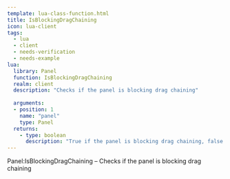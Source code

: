 ```yaml
---
template: lua-class-function.html
title: IsBlockingDragChaining
icon: lua-client
tags:
  - lua
  - client
  - needs-verification
  - needs-example
lua:
  library: Panel
  function: IsBlockingDragChaining
  realm: client
  description: "Checks if the panel is blocking drag chaining"
  
  arguments:
  - position: 1
    name: "panel"
    type: Panel
  returns:
    - type: boolean
      description: "True if the panel is blocking drag chaining, false otherwise"
---
```


<div class="lua__search__keywords">
Panel:IsBlockingDragChaining &#x2013; Checks if the panel is blocking drag chaining
</div>
